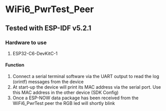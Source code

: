 # WiFi6_PwrTest_Peer

## Tested with ESP-IDF v5.2.1

### Hardware to use
1. ESP32-C6-DevKitC-1

#### Function
1. Connect a serial terminal software via the UART output to read the log (orintf) messages from the device
2. At start-up the device will print its MAC address via the serial port. Use this MAC address in the other device (SDK Config)
3. Once a ESP-NOW data package has been received from the WiFi6_PwrTest peer the RGB led will shortly blink
